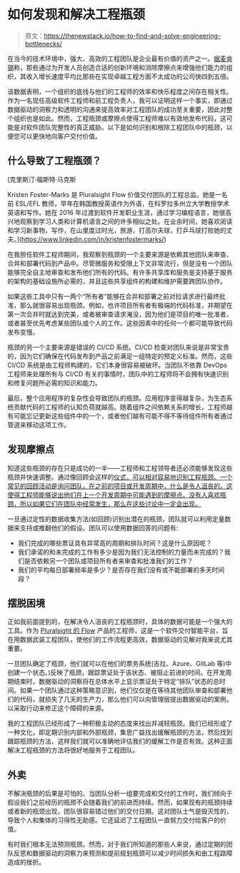 # 如何发现和解决工程瓶颈

> 原文：<https://thenewstack.io/how-to-find-and-solve-engineering-bottlenecks/>

在当今的技术环境中，强大、高效的工程团队是企业最有价值的资产之一。[据麦肯锡](https://www.mckinsey.com/industries/technology-media-and-telecommunications/our-insights/developer-velocity-how-software-excellence-fuels-business-performance)称，那些通过为开发人员创造合适的创新环境和消除摩擦点来增强他们能力的组织，其收入增长速度平均比那些在实现卓越工程方面不太成功的公司快四到五倍。

该数据表明，一个组织的底线与他们的工程师的效率和快乐程度之间存在相关性。作为一名现任高级软件工程师和前工程负责人，我可以证明这样一个事实，即通过数据驱动的洞察力和透明的沟通来提高效率对工程团队的成功至关重要，因此对整个组织也是如此。然而，工程瓶颈或摩擦点使得工程师难以有效地发布代码，这可能是对软件团队完整性的真正威胁。以下是如何识别和根除工程团队中的瓶颈，以便您可以更快地向客户交付价值。

## 什么导致了工程瓶颈？

 [克里斯汀·福斯特·马克斯

Kristen Foster-Marks 是 Pluralsight Flow 价值交付团队的工程总监。她是一名前 ESL/EFL 教师，早年在韩国教授英语作为外语，在科罗拉多州立大学教授学术英语和写作。她在 2016 年过渡到软件开发职业生涯，通过学习编程语言，她很高兴地观察到学习人类和计算机语言之间的许多相似之处。在业余时间，她喜欢阅读和学习新事物，写作，在山里度过时光，旅游，打高尔夫球，打乒乓球打败她的丈夫。](https://www.linkedin.com/in/kristenfostermarks/) 

在我担任软件工程师期间，我观察到瓶颈的一个主要来源是依赖其他团队来审查、合并和部署代码到产品中。尽管微服务和受限上下文非常流行，但是没有一个团队能够完全自主地审查和发布他们所有的代码。有许多共享库和服务是支持基于服务的架构的基础设施所必需的，并且这些共享组件的构建和维护需要跨团队协作。

如果这些工具中只有一两个“所有者”能够在合并和部署之前对拉请求进行最终批准，那么就很容易出现瓶颈。例如，也许项目所有者有极端的代码标准，并期望在第一次合并时就达到完美，或者被审查请求淹没，因为他们是项目的唯一批准者，或者甚至优先考虑某些团队或个人的工作。这些因素中的任何一个都可能导致代码发布变慢。

瓶颈的另一个主要来源是错误的 CI/CD 系统。CI/CD 检查对团队来说是非常宝贵的，因为它们确保在代码发布到产品之前满足一组特定的预定义标准。然而，这些 CI/CD 系统是由工程师构建的，它们本身很容易被破坏。当团队不依靠 DevOps 工程师来处理所有与 CI/CD 有关的事情时，团队中的工程师将不会拥有快速识别和修复问题所必需的知识和能力。

最后，整个应用程序的复杂性会导致团队的瓶颈。应用程序变得越复杂，为生态系统贡献代码的工程师的认知负荷就越高。随着组件之间依赖关系的增长，工程师越有可能忘记更新这些组件中的一个，或者他们越有可能不得不等待组件所有者通过管道来移动这项工作。

## 发现摩擦点

知道这些瓶颈的存在只是成功的一半——工程师和工程领导者还必须能够发现这些瓶颈并快速调整。通过像回顾会这样的[仪式，可以相对容易地识别工程瓶颈。一个常见的回顾活动是询问团队，在之前的项目或开发周期中，什么是令人沮丧的。这使得工程师能够说出他们在上一个开发周期中可能遇到的摩擦点。没有人喜欢瓶颈，所以如果它们在团队中经常发生，那么在这些讨论中一定会出现。](https://builtin.com/software-engineering-perspectives/sprint-retrospective-actionable)

一旦通过定性的数据收集方法(如回顾)识别出潜在的瓶颈，团队就可以利用定量数据来支持或推翻他们的假设。团队可以使用数据回答的问题有:

*   我们完成的哪些票证具有异常高的周期和排队时间？这是什么原因呢？
*   我们承诺的和未完成的工作有多少是因为我们无法控制的力量而未完成的？我们是否依赖另一个团队或项目所有者来审查和批准我们的工作？
*   我们的平均每日部署频率是多少？是否存在我们没有或不能部署的多天时间段？

## 摆脱困境

正如我前面提到的，在解决令人沮丧的工程瓶颈时，具体的数据可能是一个强大的工具。作为 [Pluralsight 的 Flow](https://www.pluralsight.com/product/flow?utm_term=&pslp=product-flow&aid=7014Q0000022XDUQA2&promo=&utm_source=branded&utm_medium=digital_paid_search_google&utm_campaign=US_Brand_Flow_E&utm_content=&cq_cmp=9134953436&gclid=Cj0KCQjwhLKUBhDiARIsAMaTLnEqMx6DuizK5vN5ZWh3jDlO3oa_tm52RGGUA1G4-Se06d_V7Ran0hIaAqBbEALw_wcB) 产品的工程师，这是一个软件交付智能平台，旨在用数据武装工程团队，使他们的工作流程更高效，数据驱动的见解对我来说尤其重要。

一旦团队确定了瓶颈，他们就可以在他们的票务系统(吉拉、Azure、GitLab 等)中创建一个状态。)反映了瓶颈，跟踪票证处于该状态、被阻止前进的时间。在开发周期结束时，数据驱动的洞察将在总体水平上显示票证处于特定“排队”状态的总时间。如果一个团队通过这种策略意识到，他们仅仅是在等待其他团队审查和部署他们的代码，就损失了几天的生产力，那么他们可以向管理层提出数据驱动的案例，以采取行动来修正这个障碍的来源。

我的工程团队已经形成了一种积极主动的态度来找出并减轻瓶颈。我们已经形成了一种文化，即定期识别内部和外部瓶颈，集思广益找出缓解瓶颈的方法，然后找到跟踪瓶颈的方法，这样我们就可以准确地评估我们的缓解工作是否有效。这种正面解决工程瓶颈的方法将很好地服务于工程团队。

## 外卖

不解决瓶颈的后果是可怕的。当团队分析一组要完成和交付的工作时，我们倾向于假设我们之前经历的瓶颈不会随着我们的前进而持续。然而，如果现有的瓶颈持续或者新的瓶颈出现，团队很容易错过他们的交付日期。这对团队士气是毁灭性的，导致个人和集体的习得性无助感。它还延迟了工程团队一直努力交付给客户的价值。

有时我们根本无法预测瓶颈。然而，对于我们所知道的那些人来说，通过定期的团队反思和数据驱动的洞察力来预测和提前规划瓶颈可以减少时间损失和由工程路障造成的挫折。

<svg xmlns:xlink="http://www.w3.org/1999/xlink" viewBox="0 0 68 31" version="1.1"><title>Group</title> <desc>Created with Sketch.</desc></svg>